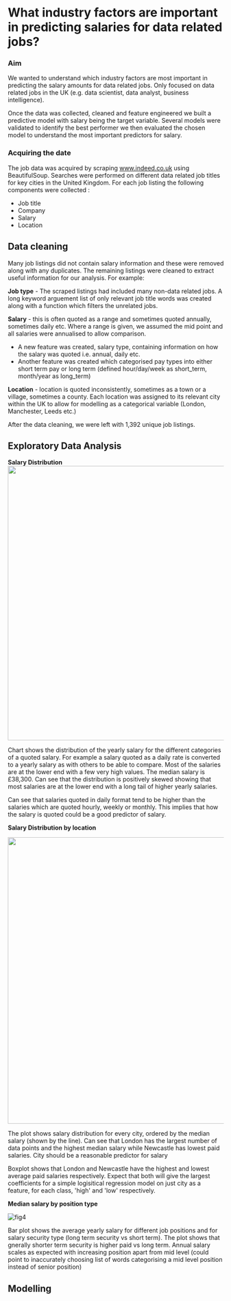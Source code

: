 # What industry factors are important in predicting salaries for data related jobs?
### Aim
We wanted to understand which industry factors are most important in predicting the salary amounts for data related jobs. Only focused on data related jobs in the UK (e.g. data scientist, data analyst, business intelligence). 

Once the data was collected, cleaned and feature engineered we built a predictive model with salary being the target variable. Several models were validated to identify the best performer we then evaluated the chosen model to understand the most important predictors for salary.

### Acquiring the date

The job data was acquired by scraping www.indeed.co.uk using BeautifulSoup. Searches were performed on different data related job titles for key cities in the United Kingdom. For each job listing the following components were collected :
- Job title
- Company
- Salary
- Location

## Data cleaning
Many job listings did not contain salary information and these were removed along with any duplicates. The remaining listings were cleaned to extract useful information for our analysis. For example:

**Job type** - The scraped listings had included many non-data related jobs. A long keyword arguement list of only relevant job title words was created along with a function which filters the unrelated jobs.

**Salary** - this is often quoted as a range and sometimes quoted annually, sometimes daily etc. Where a range is given, we assumed the mid point and all salaries were annualised to allow comparison. 
  - A new feature was created, salary type, containing information on how the salary was quoted i.e. annual, daily etc. 
  - Another feature was created which categorised pay types into either short term pay or long term (defined hour/day/week as short_term, month/year as long_term)

**Location** - location is quoted inconsistently, sometimes as a town or a village, sometimes a county. Each location was assigned to its relevant city within the UK to allow for modelling as a categorical variable (London, Manchester, Leeds etc.)

After the data cleaning, we were left with 1,392 unique job listings.

## Exploratory Data Analysis



**Salary Distribution**
<img src = "https://user-images.githubusercontent.com/74214807/217845194-ff7356e9-5d9e-4852-9a68-6224d055bc6f.png" width="888" height="640" />


Chart shows the distribution of the yearly salary for the different categories of a quoted salary. For example a salary quoted as a daily rate is converted to a yearly salary as with others to be able to compare. Most of the salaries are at the lower end with a few very high values. The median salary is £38,300. Can see that the distribution is positively skewed showing that most salaries are at the lower end with a long tail of higher yearly salaries.

Can see that salaries quoted in daily format tend to be higher than the salaries which are quoted hourly, weekly or monthly. This implies that how the salary is quoted could be a good predictor of salary.

**Salary Distribution by location**

<img src = "https://user-images.githubusercontent.com/74214807/217849693-df99e205-64fd-4a51-a530-dc7268042e86.png" width="920" height="668" />

The plot shows salary distribution for every city, ordered by the median salary (shown by the line). Can see that London has the largest number of data points and the highest median salary while Newcastle has lowest paid salaries. City should be a reasonable predictor for salary

Boxplot shows that London and Newcastle have the highest and lowest average paid salaries respectively. Expect that both will give the largest coefficients for a simple logisitical regression model on just city as a feature, for each class, 'high' and 'low' respectively.

**Median salary by position type**
                                                                                                                                          
![fig4](https://user-images.githubusercontent.com/74214807/217851203-91617cb4-97e4-47de-9e08-aaf417632b63.png)

Bar plot shows the average yearly salary for different job positions and for salary security type (long term security vs short term). The plot shows that gnerally shorter term security is higher paid vs long term. Annual salary scales as expected with increasing position apart from mid level (could point to inaccurately choosing list of words categorising a mid level position instead of senior position)

## Modelling

